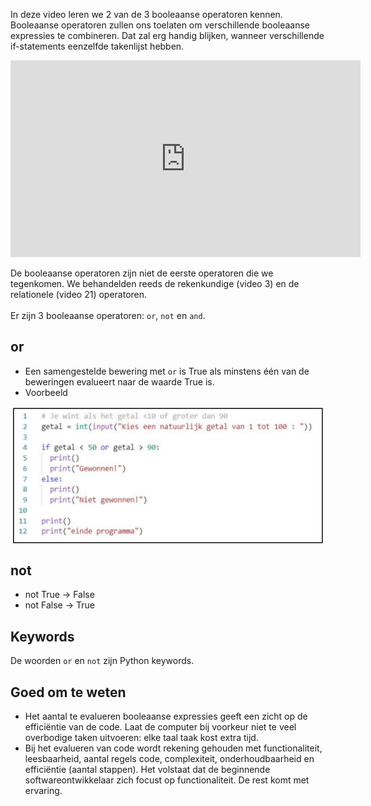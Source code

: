 In deze video leren we 2 van de 3 booleaanse operatoren kennen. Booleaanse operatoren zullen ons toelaten om verschillende booleaanse expressies te combineren. Dat zal erg handig blijken, wanneer verschillende if-statements eenzelfde takenlijst hebben.

<div align="center">
  <iframe width="560" height="315" src="https://www.youtube.com/embed/NYRbDIlTGlM" title="YouTube video player" frameborder="0" allow="accelerometer; autoplay; clipboard-write; encrypted-media; gyroscope; picture-in-picture; web-share" allowfullscreen></iframe>
</div>

De booleaanse operatoren zijn niet de eerste operatoren die we tegenkomen. We behandelden reeds de rekenkundige (video 3) en de relationele (video 21) operatoren.<br><br>
Er zijn 3 booleaanse operatoren: <code>or</code>, <code>not</code> en <code>and</code>.

## or
* Een samengestelde bewering met <code>or</code> is True als minstens één van de beweringen evalueert naar de waarde True is.
* Voorbeeld

<div align="center">
  <img src="media/or.png" align="center" width="500px" data-caption="De booleaanse operator <code>or</code>.">
</div>

## not
* not True → False
* not False → True

## Keywords
De woorden <code>or</code> en <code>not</code> zijn Python keywords.

## Goed om te weten
* Het aantal te evalueren booleaanse expressies geeft een zicht op de efficiëntie van de code. Laat de computer bij voorkeur niet te veel overbodige taken uitvoeren: elke taal taak kost extra tijd.
* Bij het evalueren van code wordt rekening gehouden met functionaliteit, leesbaarheid, aantal regels code, complexiteit, onderhoudbaarheid en efficiëntie (aantal stappen). Het volstaat dat de beginnende softwareontwikkelaar zich focust op functionaliteit. De rest komt met ervaring.
